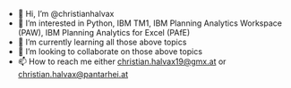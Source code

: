 - 👋 Hi, I’m @christianhalvax
- 👀 I’m interested in Python, IBM TM1, IBM Planning Analytics Workspace (PAW), IBM Planning Analytics for Excel (PAfE)
- 🌱 I’m currently learning all those above topics
- 💞️ I’m looking to collaborate on those above topics
- 📫 How to reach me either christian.halvax19@gmx.at or christian.halvax@pantarhei.at

<!---
christianhalvax/christianhalvax is a ✨ special ✨ repository because its `README.md` (this file) appears on your GitHub profile.
You can click the Preview link to take a look at your changes.
--->
